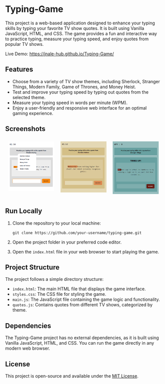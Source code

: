 # Typing-Game

This project is a web-based application designed to enhance your typing skills by typing your favorite TV show quotes. It is built using Vanilla JavaScript, HTML, and CSS. The game provides a fun and interactive way to practice typing, measure your typing speed, and enjoy quotes from popular TV shows.

Live Demo: https://jnale-hub.github.io/Typing-Game/

## Features
- Choose from a variety of TV show themes, including Sherlock, Stranger Things, Modern Family, Game of Thrones, and Money Heist.
- Test and improve your typing speed by typing out quotes from the selected theme.
- Measure your typing speed in words per minute (WPM).
- Enjoy a user-friendly and responsive web interface for an optimal gaming experience.

## Screenshots

<div style="display: flex; flex-wrap: wrap; justify-content: center;">
  <div style="flex: 1; max-width: 300px; margin: 10px;">
    <img src="assets/modernfamily.png" alt="Modern Family" style="max-width: 100%;">
  </div>
  <div style="flex: 1; max-width: 300px; margin: 10px;">
    <img src="assets/sherlock.png" alt="Sherlock" style="max-width: 100%;">
  </div>
  <div style="flex: 1; max-width: 300px; margin: 10px;">
    <img src="assets/stangerthings.png" alt="Stranger Things" style="max-width: 100%;">
  </div>
</div>


## Run Locally

1. Clone the repository to your local machine:

   ```
   git clone https://github.com/your-username/typing-game.git
   ```

2. Open the project folder in your preferred code editor.

3. Open the `index.html` file in your web browser to start playing the game.

## Project Structure
The project follows a simple directory structure:

- `index.html`: The main HTML file that displays the game interface.
- `styles.css`: The CSS file for styling the game.
- `main.js`: The JavaScript file containing the game logic and functionality.
- `quotes.js`: Contains quotes from different TV shows, categorized by theme.

## Dependencies
The Typing-Game project has no external dependencies, as it is built using Vanilla JavaScript, HTML, and CSS. You can run the game directly in any modern web browser.

## License
This project is open-source and available under the [MIT License](LICENSE).
